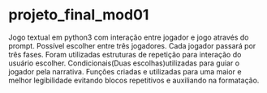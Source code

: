 # projeto_final_mod01
Jogo textual em python3 com interação entre jogador e jogo através do prompt.
Possível escolher entre três jogadores.
Cada jogador passará por três fases.
Foram utilizadas estruturas de repetição para interação do usuário escolher.
Condicionais(Duas escolhas)utilizadas para guiar o jogador pela narrativa.
Funções criadas e utilizadas para uma maior e melhor legibilidade evitando blocos repetitivos e auxiliando na formatação.
